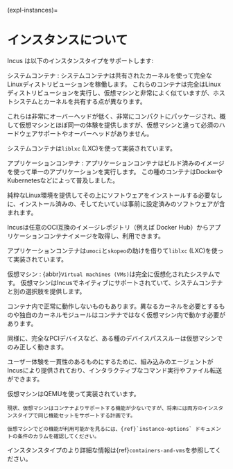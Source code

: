 (expl-instances)=
# インスタンスについて

Incus は以下のインスタンスタイプをサポートします:

システムコンテナ
: システムコンテナは共有されたカーネルを使って完全なLinuxディストリビューションを稼働します。
  これらのコンテナは完全はLinuxディストリビューションを実行し、仮想マシンと非常によく似ていますが、ホストシステムとカーネルを共有する点が異なります。

  これらは非常にオーバーヘッドが低く、非常にコンパクトにパッケージされ、概して仮想マシンとほぼ同一の体験を提供しますが、仮想マシンと違って必須のハードウェアサポートやオーバーヘッドがありません。

  システムコンテナは`liblxc` (LXC)を使って実装されています。

アプリケーションコンテナ
: アプリケーションコンテナはビルド済みのイメージを使って単一のアプリケーションを実行します。
  この種のコンテナはDockerやKubernetesなどによって普及しました。

  純粋なLinux環境を提供してその上にソフトウェアをインストールする必要なしに、インストール済みの、そしてたいていは事前に設定済みのソフトウェアが含まれます。

  Incusは任意のOCI互換のイメージレポジトリ（例えば Docker Hub）からアプリケーションコンテナイメージを取得し、利用できます。

  アプリケーションコンテナは`umoci`と`skopeo`の助けを借りて`liblxc` (LXC)を使って実装されています。

仮想マシン
: {abbr}`Virtual machines (VMs)`は完全に仮想化されたシステムです。
  仮想マシンはIncusでネイティブにサポートされていて、システムコンテナと別の選択肢を提供します。

  コンテナ内で正常に動作しないものもあります。異なるカーネルを必要とするものや独自のカーネルモジュールはコンテナではなく仮想マシン内で動かす必要があります。

  同様に、完全なPCIデバイスなど、ある種のデバイスパススルーは仮想マシンでのみ正しく動きます。

  ユーザー体験を一貫性のあるものにするために、組み込みのエージェントがIncusにより提供されており、インタラクティブなコマンド実行やファイル転送ができます。

  仮想マシンはQEMUを使って実装されています。

  ```{note}
  現状、仮想マシンはコンテナよりサポートする機能が少ないですが、将来には両方のインスタンスタイプで同じ機能セットをサポートする計画です。

  仮想マシンでどの機能が利用可能かを見るには、{ref}`instance-options` ドキュメントの条件のカラムを確認してください。
  ```

インスタンスタイプのより詳細な情報は{ref}`containers-and-vms`を参照してください。
